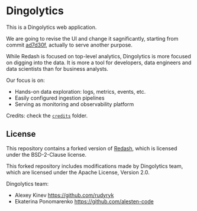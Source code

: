 Dingolytics
===========

This is a Dingolytics web application.

We are going to revise the UI and change it sagnificantly, starting from commit [ad7d30f](https://github.com/getredash/redash/tree/ad7d30f91de64a291eb89892c713bd0067c47ecc), actually to serve another purpose.

While Redash is focused on top-level analytics, Dingolytics is more focused
on digging into the data. It is more a tool for developers, data engineers
and data scientists than for business analysts.

Our focus is on:

- Hands-on data exploration: logs, metrics, events, etc.
- Easily configured ingestion pipelines
- Serving as monitoring and observability platform

Credits: check the [`credits`](./credits/) folder.


License
-------

This repository contains a forked version of [Redash](https://redash.io),
which is licensed under the BSD-2-Clause license.

This forked repository includes modifications made by Dingolytics team,
which are licensed under the Apache License, Version 2.0.

Dingolytics team:

- Alexey Kinev <https://github.com/rudyryk>
- Ekaterina Ponomarenko <https://github.com/alesten-code>